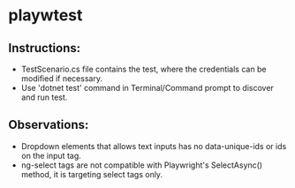 # playwtest

Instructions:
-------------------------------
- TestScenario.cs file contains the test, where the credentials can be modified if necessary.
- Use 'dotnet test' command in Terminal/Command prompt to discover and run test.


Observations:
-------------------------------
- Dropdown elements that allows text inputs has no data-unique-ids or ids on the input tag.
- ng-select tags are not compatible with Playwright's SelectAsync() method, it is targeting select tags only.